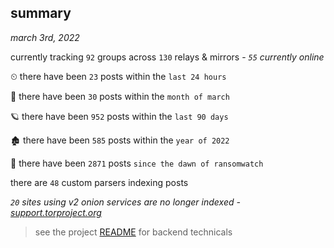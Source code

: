 
## summary
_march 3rd, 2022_

currently tracking `92` groups across `130` relays & mirrors - _`55` currently online_

⏲ there have been `23` posts within the `last 24 hours`

🦈 there have been `30` posts within the `month of march`

🪐 there have been `952` posts within the `last 90 days`

🏚 there have been `585` posts within the `year of 2022`

🦕 there have been `2871` posts `since the dawn of ransomwatch`

there are `48` custom parsers indexing posts

_`20` sites using v2 onion services are no longer indexed - [support.torproject.org](https://support.torproject.org/onionservices/v2-deprecation/)_

> see the project [README](https://github.com/thetanz/ransomwatch#ransomwatch--) for backend technicals
